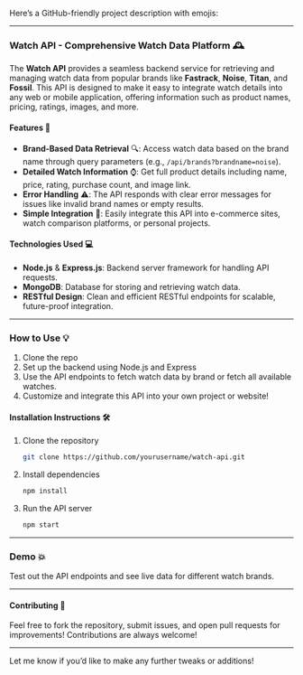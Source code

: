 Here’s a GitHub-friendly project description with emojis:

---

### **Watch API - Comprehensive Watch Data Platform 🕰️**

The **Watch API** provides a seamless backend service for retrieving and managing watch data from popular brands like **Fastrack**, **Noise**, **Titan**, and **Fossil**. This API is designed to make it easy to integrate watch details into any web or mobile application, offering information such as product names, pricing, ratings, images, and more.

#### **Features** 🌟
- **Brand-Based Data Retrieval** 🔍: Access watch data based on the brand name through query parameters (e.g., `/api/brands?brandname=noise`).
- **Detailed Watch Information** ⌚: Get full product details including name, price, rating, purchase count, and image link.
- **Error Handling** ⚠️: The API responds with clear error messages for issues like invalid brand names or empty results.
- **Simple Integration** 🔗: Easily integrate this API into e-commerce sites, watch comparison platforms, or personal projects.

#### **Technologies Used** 💻
- **Node.js** & **Express.js**: Backend server framework for handling API requests.
- **MongoDB**: Database for storing and retrieving watch data.
- **RESTful Design**: Clean and efficient RESTful endpoints for scalable, future-proof integration.

---

### **How to Use** 💡
1. Clone the repo
2. Set up the backend using Node.js and Express
3. Use the API endpoints to fetch watch data by brand or fetch all available watches.
4. Customize and integrate this API into your own project or website!

#### **Installation Instructions** 🛠️
1. Clone the repository
   ```bash
   git clone https://github.com/yourusername/watch-api.git
   ```
2. Install dependencies
   ```bash
   npm install
   ```
3. Run the API server
   ```bash
   npm start
   ```

---

### **Demo** 💥
Test out the API endpoints and see live data for different watch brands.

---

#### **Contributing** 🤝
Feel free to fork the repository, submit issues, and open pull requests for improvements! Contributions are always welcome!

---

Let me know if you’d like to make any further tweaks or additions!
